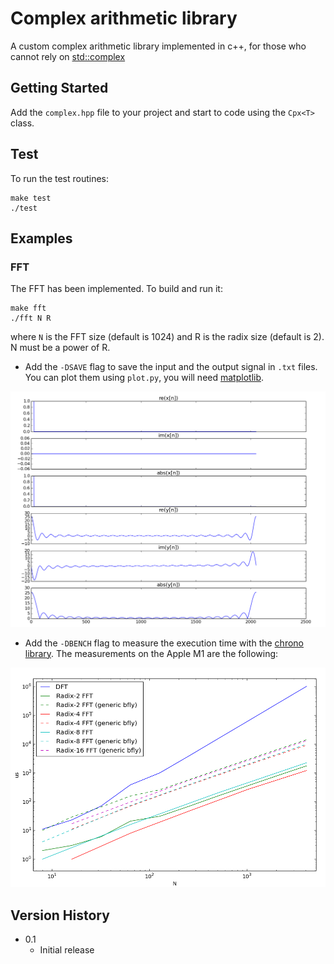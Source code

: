 # Complex arithmetic library

A custom complex arithmetic library implemented in c++, for those who cannot rely on [std::complex](https://en.cppreference.com/w/cpp/numeric/complex)

## Getting Started
Add the `complex.hpp` file to your project and start to code using the `Cpx<T>` class.

## Test
To run the test routines:
```
make test
./test
```

## Examples
### FFT
The FFT has been implemented. To build and run it:
```
make fft
./fft N R
```
where `N` is the FFT size (default is 1024) and R is the radix size (default is 2). N must be a power of R.

* Add the `-DSAVE` flag to save the input and the output signal in `.txt` files. You can plot them using `plot.py`, you will need [matplotlib](https://matplotlib.org/).

![FFT plots](Examples/fft_example.png)

* Add the `-DBENCH` flag to measure the execution time with the [chrono library](https://en.cppreference.com/w/cpp/chrono). The measurements on the Apple M1 are the following:

![FFT benchmarks](Examples/fft_bench.png)

## Version History
* 0.1
    * Initial release

